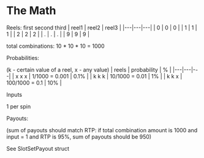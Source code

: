 # The Math

Reels:
first second third
| reel1 | reel2 | reel3 |
|---|---|---|
| 0 | 0 | 0 |
| 1 | 1 | 1 |
| 2 | 2 | 2 |
| . | . | . |
| 9 | 9 | 9 |

total combinations: 10 * 10 * 10 = 1000

Probabilities:

(k - certain value of a reel, x - any value)
| reels | probability | % |
|---|---|---|
| x x x | 1/1000 = 0.001 | 0.1% |
| k k k | 10/1000 = 0.01 | 1% |
| k k x | 100/1000 = 0.1 | 10% |

Inputs

1 per spin

Payouts:

(sum of payouts should match RTP: if total combination amount is 1000 and input = 1 and RTP is 95%, sum of payouts should be 950)

See SlotSetPayout struct
